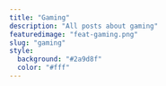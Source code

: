 ```yaml
---
title: "Gaming"
description: "All posts about gaming"
featuredimage: "feat-gaming.png"
slug: "gaming"
style:
  background: "#2a9d8f"
  color: "#fff"
---
```

